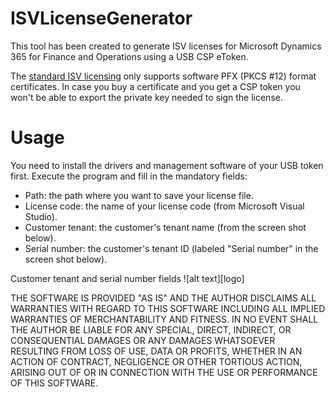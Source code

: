 # ISVLicenseGenerator
This tool has been created to generate ISV licenses for Microsoft Dynamics 365 for Finance and Operations using a USB CSP eToken.

The [standard ISV licensing](https://docs.microsoft.com/en-us/dynamics365/fin-ops-core/dev-itpro/dev-tools/isv-licensing#certificate-import-and-export) only supports software PFX (PKCS #12) format certificates. In case you buy a certificate and you get a CSP token you won't be able to export the private key needed to sign the license.

# Usage
You need to install the drivers and management software of your USB token first. Execute the program and fill in the mandatory fields:

- Path: the path where you want to save your license file.
- License code: the name of your license code (from Microsoft Visual Studio).
- Customer tenant: the customer's tenant name (from the screen shot below).
- Serial number: the customer's tenant ID (labeled "Serial number" in the screen shot below).

Customer tenant and serial number fields 
![alt text][logo]

[customerinfo]: https://docs.microsoft.com/en-us/dynamics365/fin-ops-core/dev-itpro/dev-tools/media/isv15.png "Customer tenant and serial number fields"

THE SOFTWARE IS PROVIDED "AS IS" AND THE AUTHOR DISCLAIMS ALL WARRANTIES WITH REGARD TO THIS SOFTWARE INCLUDING ALL IMPLIED WARRANTIES OF MERCHANTABILITY AND FITNESS. IN NO EVENT SHALL THE AUTHOR BE LIABLE FOR ANY SPECIAL, DIRECT, INDIRECT, OR CONSEQUENTIAL DAMAGES OR ANY DAMAGES WHATSOEVER RESULTING FROM LOSS OF USE, DATA OR PROFITS, WHETHER IN AN ACTION OF CONTRACT, NEGLIGENCE OR OTHER TORTIOUS ACTION, ARISING OUT OF OR IN CONNECTION WITH THE USE OR PERFORMANCE OF THIS SOFTWARE.
